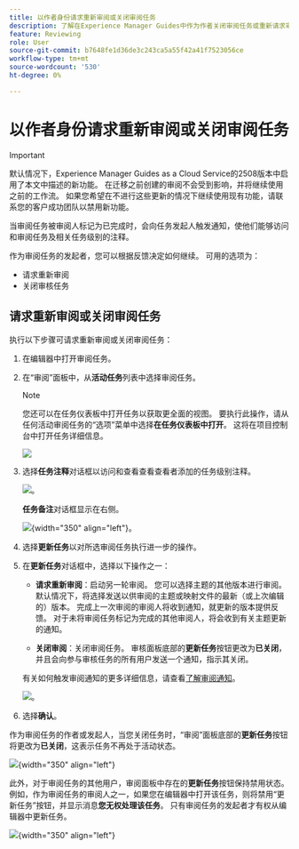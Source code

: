 ```yaml
---
title: 以作者身份请求重新审阅或关闭审阅任务
description: 了解在Experience Manager Guides中作为作者关闭审阅任务或重新请求审阅的工作流。
feature: Reviewing
role: User
source-git-commit: b7648fe1d36de3c243ca5a55f42a41f7523056ce
workflow-type: tm+mt
source-wordcount: '530'
ht-degree: 0%

---
```


# 以作者身份请求重新审阅或关闭审阅任务

>[!IMPORTANT]
>
> 默认情况下，Experience Manager Guides as a Cloud Service的2508版本中启用了本文中描述的新功能。 在迁移之前创建的审阅不会受到影响，并将继续使用之前的工作流。 如果您希望在不进行这些更新的情况下继续使用现有功能，请联系您的客户成功团队以禁用新功能。

当审阅任务被审阅人标记为已完成时，会向任务发起人触发通知，使他们能够访问和审阅任务及相关任务级别的注释。

作为审阅任务的发起者，您可以根据反馈决定如何继续。 可用的选项为：

- 请求重新审阅
- 关闭审核任务

## 请求重新审阅或关闭审阅任务

执行以下步骤可请求重新审阅或关闭审阅任务：

1. 在编辑器中打开审阅任务。
2. 在“审阅”面板中，从&#x200B;**活动任务**&#x200B;列表中选择审阅任务。

   >[!NOTE]
   >
   > 您还可以在任务仪表板中打开任务以获取更全面的视图。 要执行此操作，请从任何活动审阅任务的“选项”菜单中选择&#x200B;**在任务仪表板中打开**。 这将在项目控制台中打开任务详细信息。

   ![](images/task-dashboard-selection-author-view.png)
3. 选择&#x200B;**任务注释**&#x200B;对话框以访问和查看查看查看者添加的任务级别注释。

   ![](images/task-comments-selection-author-view.png)。

   **任务备注**&#x200B;对话框显示在右侧。

   ![](images/task-comments-dialog-editor.png){width="350" align="left"}。
4. 选择&#x200B;**更新任务**&#x200B;以对所选审阅任务执行进一步的操作。
5. 在&#x200B;**更新任务**&#x200B;对话框中，选择以下操作之一：

   - **请求重新审阅**：启动另一轮审阅。 您可以选择主题的其他版本进行审阅。 默认情况下，将选择发送以供审阅的主题或映射文件的最新（或上次编辑的）版本。 完成上一次审阅的审阅人将收到通知，就更新的版本提供反馈。 对于未将审阅任务标记为完成的其他审阅人，将会收到有关主题更新的通知。

   - **关闭审阅**：关闭审阅任务。 审核面板底部的&#x200B;**更新任务**&#x200B;按钮更改为&#x200B;**已关闭**，并且会向参与审核任务的所有用户发送一个通知，指示其关闭。

   有关如何触发审阅通知的更多详细信息，请查看[了解审阅通知](./review-understanding-review-notifications.md)。

   ![](images/update-task-dialog.png)。

6. 选择&#x200B;**确认**。


作为审阅任务的作者或发起人，当您关闭任务时，“审阅”面板底部的&#x200B;**更新任务**&#x200B;按钮将更改为&#x200B;**已关闭**，这表示任务不再处于活动状态。

![](images/review-task-status-closed-review-panel.png){width="350" align="left"}

此外，对于审阅任务的其他用户，审阅面板中存在的&#x200B;**更新任务**&#x200B;按钮保持禁用状态。 例如，作为审阅任务的审阅人之一，如果您在编辑器中打开该任务，则将禁用“更新任务”按钮，并显示消息&#x200B;**您无权处理该任务**。 只有审阅任务的发起者才有权从编辑器中更新任务。

![](images/update-task-button-disabled.png){width="350" align="left"}